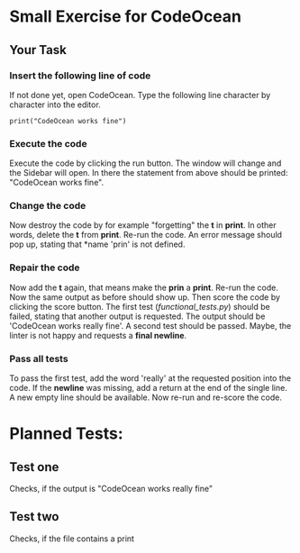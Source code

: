 # Small Exercise for CodeOcean

## Your Task
### Insert the following line of code
If not done yet, open CodeOcean. Type the following line character by character into the editor.

	print("CodeOcean works fine")
	
### Execute the code
Execute the code by clicking the run button. The window will change and the Sidebar will open. In there the statement from above should be printed: "CodeOcean works fine".

### Change the code 
Now destroy the code by for example "forgetting" the **t** in **print**. In other words, delete the **t** from **print**. Re-run the code. An error message should pop up, stating that *name 'prin' is not defined.

### Repair the code
Now add the **t** again, that means make the **prin** a **print**. Re-run the code. Now the same output as before should show up. Then score the code by clicking the score button. The first test (*functional_tests.py*) should be failed, stating that another output is requested. The output should be 'CodeOcean works really fine'. A second test should be passed. Maybe, the linter is not happy and requests a **final newline**.

### Pass all tests
To pass the first test, add the word 'really' at the requested position into the code. If the **newline** was missing, add a return at the end of the single line. A new empty line should be available. Now re-run and re-score the code.



# Planned Tests:
## Test one
Checks, if the output is "CodeOcean works really fine"

## Test two
Checks, if the file contains a print